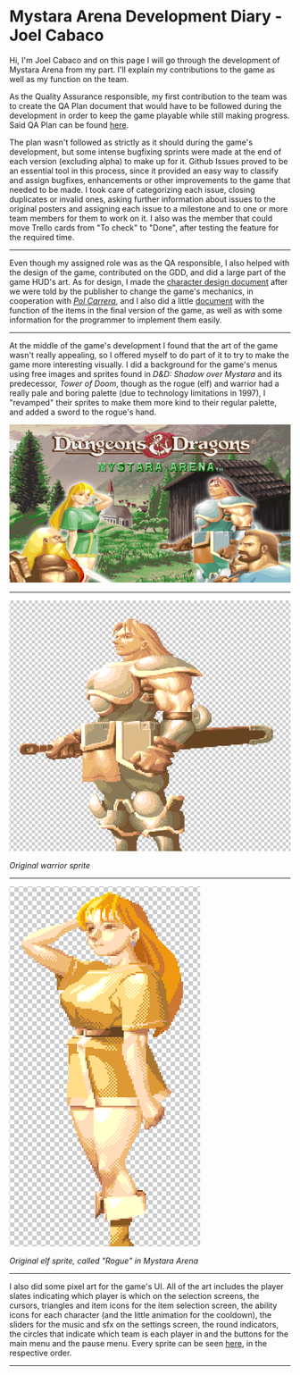 # Mystara Arena Development Diary - Joel Cabaco

Hi, I'm Joel Cabaco and on this page I will go through the development of Mystara Arena from my part. I'll explain my contributions to the game as well as my function on the team.

As the Quality Assurance responsible, my first contribution to the team was to create the QA Plan document that would have to be followed during the development in order to keep the game playable while still making progress. Said QA Plan can be found [here](https://github.com/NOREADMEStudios/ProjectII/wiki/7.-QA-Plan).

The plan wasn't followed as strictly as it should during the game's development, but some intense bugfixing sprints were made at the end of each version (excluding alpha) to make up for it. Github Issues proved to be an essential tool in this process, since it provided an easy way to classify and assign bugfixes, enhancements or other improvements to the game that needed to be made. I took care of categorizing each issue, closing duplicates or invalid ones, asking further information about issues to the original posters and assigning each issue to a milestone and to one or more team members for them to work on it. I also was the member that could move Trello cards from "To check" to "Done", after testing the feature for the required time. 

---

Even though my assigned role was as the QA responsible, I also helped with the design of the game, contributed on the GDD, and did a large part of the game HUD's art. As for design, I made the [character design document](https://docs.google.com/document/d/161GctLFCBrmuUe6hATSU3c1YE4NHPJU_2VzHuSmFAC8/edit?usp=sharing) after we were told by the publisher to change the game's mechanics, in cooperation with [_Pol Carrera_](https://github.com/PolCarCat), and I also did a little [document](https://docs.google.com/document/d/1G8DMtu8iAIJ1iuQ1AI80mhGkVVN1J4CwUCQvT_OM29k/edit?usp=sharing) with the function of the items in the final version of the game, as well as with some information for the programmer to implement them easily.

---

At the middle of the game's development I found that the art of the game wasn't really appealing, so I offered myself to do part of it to try to make the game more interesting visually. I did a background for the game's menus using free images and sprites found in _D&D: Shadow over Mystara_ and its predecessor, _Tower of Doom_, though as the rogue (elf) and warrior had a really pale and boring palette (due to technology limitations in 1997), I "revamped" their sprites to make them more kind to their regular palette, and added a sword to the rogue's hand.

![](bg.png)

---

![Original warrior sprite](warrior_original.png)

_Original warrior sprite_

---

![Original elf sprite](elf_original.png)

_Original elf sprite, called "Rogue" in Mystara Arena_

---

I also did some pixel art for the game's UI. All of the art includes the player slates indicating which player is which on the selection screens, the cursors, triangles and item icons for the item selection screen, the ability icons for each character (and the little animation for the cooldown), the sliders for the music and sfx on the settings screen, the round indicators, the circles that indicate which team is each player in and the buttons for the main menu and the pause menu. Every sprite can be seen [here](https://imgur.com/a/iJ2KZQn), in the respective order.

---

